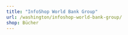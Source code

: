 ```yaml
---
title: "InfoShop World Bank Group"
url: /washington/infoshop-world-bank-group/
shop: Bücher
---
```


